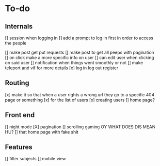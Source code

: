 # To-do

## Internals

[] session when logging in
[] add a prompt to log in first in order to access the people

[] make post get put requests
[] make post to get all peeps with pagination
[] on click make a more specific info on user
[] can edit user when clicking on said user
[] notification when things went smoothly or not
[] make teleport and vif for more details
[x] log in log out register

## Routing

[x] make it so that when a user rights a wrong url they go to a specific 404 page or something
[x] for the list of users
[x] creating users
[] home page?

## Front end

[] night mode
[X] pagination
[] scrolling gaming OY WHAT DOES DIS MEAN HU?
[] that home page with fake shit

## Features

[] filter subjects
[] mobile view
